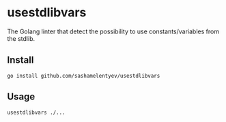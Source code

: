 # usestdlibvars

The Golang linter that detect the possibility to use constants/variables from the stdlib.

## Install

```console
go install github.com/sashamelentyev/usestdlibvars
```

## Usage
```console
usestdlibvars ./...
```
